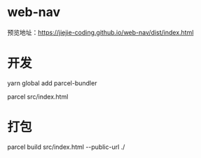 # web-nav
预览地址：https://jiejie-coding.github.io/web-nav/dist/index.html

# 开发

yarn global add parcel-bundler

parcel src/index.html

# 打包

parcel build src/index.html --public-url ./
